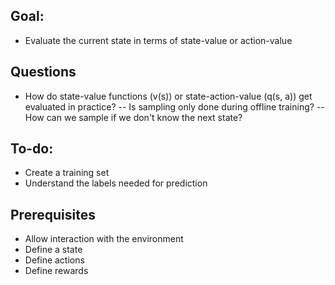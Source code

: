 ## Goal:
- Evaluate the current state in terms of state-value or action-value

## Questions

- How do state-value functions (v(s)) or state-action-value (q(s, a)) get evaluated in practice?
-- Is sampling only done during offline training?
-- How can we sample if we don't know the next state?

## To-do:

- Create a training set
- Understand the labels needed for prediction

## Prerequisites
- Allow interaction with the environment
- Define a state
- Define actions
- Define rewards
